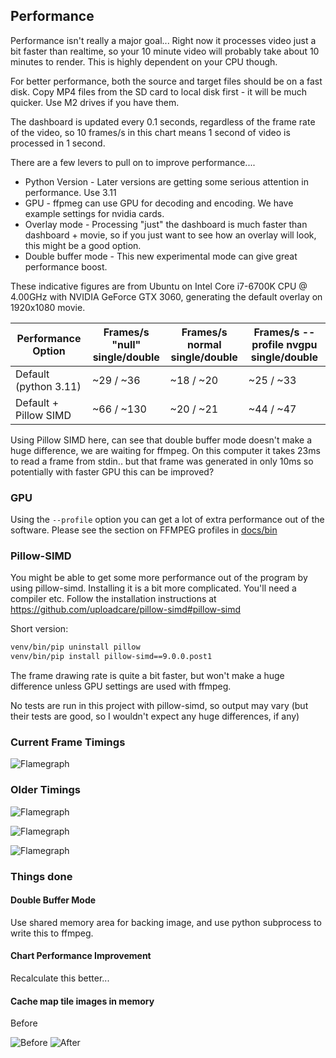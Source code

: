 ## Performance

Performance isn't really a major goal... Right now it processes video just a bit faster than realtime, so your 10 minute
video will probably take about 10 minutes to render. This is highly dependent on your CPU though.

For better performance, both the source and target files should be on a fast disk. Copy MP4 files from the SD card to local disk first - it will be much quicker. Use M2 drives if you have them.

The dashboard is updated every 0.1 seconds, regardless of the frame rate of the video, so 10 frames/s in this chart 
means 1 second of video is processed in 1 second.

There are a few levers to pull on to improve performance....

- Python Version - Later versions are getting some serious attention in performance. Use 3.11
- GPU - ffpmeg can use GPU for decoding and encoding. We have example settings for nvidia cards.
- Overlay mode - Processing "just" the dashboard is much faster than dashboard + movie, so if you just want to see how an overlay will look, this might be a good option.
- Double buffer mode - This new experimental mode can give great performance boost.

These indicative figures are from Ubuntu on Intel Core i7-6700K CPU @ 4.00GHz with NVIDIA GeForce GTX 3060, generating
the default overlay on 1920x1080 movie.


| Performance Option    | Frames/s "null"<br/>single/double | Frames/s normal<br/>single/double | Frames/s --profile nvgpu<br/>single/double |
|-----------------------|-----------------------------------|-----------------------------------|--------------------------------------------|
| Default (python 3.11) | ~29   /  ~36                      | ~18 / ~20                         | ~25  / ~33                                 | 
| Default + Pillow SIMD | ~66  / ~130                       | ~20 / ~21                         | ~44  / ~47                                 |

Using Pillow SIMD here, can see that double buffer mode doesn't make a huge difference, we are waiting for ffmpeg. On this
computer it takes 23ms to read a frame from stdin.. but that frame was generated in only 10ms so potentially with faster GPU this can be improved?

### GPU

Using the `--profile` option you can get a lot of extra performance out of the software. Please see the section on 
FFMPEG profiles in [docs/bin](docs/bin)

### Pillow-SIMD

You might be able to get some more performance out of the program by using pillow-simd. Installing it is a bit more
complicated. You'll need a compiler etc. Follow the installation instructions
at https://github.com/uploadcare/pillow-simd#pillow-simd

Short version:
```bash
venv/bin/pip uninstall pillow
venv/bin/pip install pillow-simd==9.0.0.post1
```
The frame drawing rate is quite a bit faster, but won't make a huge difference unless GPU settings are used with ffmpeg.

No tests are run in this project with pillow-simd, so output may vary (but their tests are good, so I wouldn't expect any huge differences, if any)

### Current Frame Timings

![Flamegraph](examples/perfetto-capture-2023-05-15.png)

### Older Timings

![Flamegraph](examples/perfetto-capture-2022-28-11.png)

![Flamegraph](examples/perfetto-capture-2023-02-07-ffmpeg-wait.png)

![Flamegraph](examples/perfetto-capture-2023-02-07-map-images-new-map.png)


### Things done

#### Double Buffer Mode

Use shared memory area for backing image, and use python subprocess to write this to ffmpeg.

#### Chart Performance Improvement

Recalculate this better...

#### Cache map tile images in memory

Before 

![Before](examples/perfetto-capture-map-before.png)
![After](examples/perfetto-capture-map-after.png)


